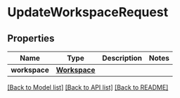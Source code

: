 # UpdateWorkspaceRequest

## Properties
Name | Type | Description | Notes
------------ | ------------- | ------------- | -------------
**workspace** | [**Workspace**](Workspace.md) |  | 

[[Back to Model list]](../README.md#documentation-for-models) [[Back to API list]](../README.md#documentation-for-api-endpoints) [[Back to README]](../README.md)


